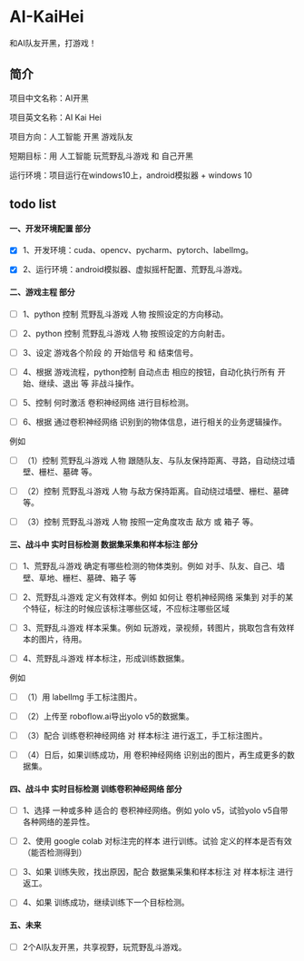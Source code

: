 # AI-KaiHei
和AI队友开黑，打游戏！

## 简介

项目中文名称：AI开黑

项目英文名称：AI Kai Hei

项目方向：人工智能 开黑 游戏队友

短期目标：用 人工智能 玩荒野乱斗游戏 和 自己开黑

运行环境：项目运行在windows10上，android模拟器 + windows 10


## todo list

#### 一、开发环境配置 部分

-[x] 1、开发环境：cuda、opencv、pycharm、pytorch、labelImg。

-[x] 2、运行环境：android模拟器、虚拟摇杆配置、荒野乱斗游戏。

#### 二、游戏主程 部分

-[ ] 1、python 控制 荒野乱斗游戏 人物 按照设定的方向移动。

-[ ] 2、python 控制 荒野乱斗游戏 人物 按照设定的方向射击。

-[ ] 3、设定 游戏各个阶段 的 开始信号 和 结束信号。

-[ ] 4、根据 游戏流程，python控制 自动点击 相应的按钮，自动化执行所有 开始、继续、退出 等 非战斗操作。

-[ ] 5、控制 何时激活 卷积神经网络 进行目标检测。

-[ ] 6、根据 通过卷积神经网络 识别到的物体信息，进行相关的业务逻辑操作。

例如 

-[ ] （1）控制 荒野乱斗游戏 人物 跟随队友、与队友保持距离、寻路，自动绕过墙壁、栅栏、墓碑 等。

-[ ] （2）控制 荒野乱斗游戏 人物 与敌方保持距离。自动绕过墙壁、栅栏、墓碑 等。

-[ ] （3）控制 荒野乱斗游戏 人物 按照一定角度攻击 敌方 或 箱子 等。

#### 三、战斗中 实时目标检测 数据集采集和样本标注 部分

-[ ] 1、荒野乱斗游戏 确定有哪些检测的物体类别。例如 对手、队友、自己、墙壁、草地、栅栏、墓碑、箱子 等

-[ ] 2、荒野乱斗游戏 定义有效样本。例如 如何让 卷机神经网络 采集到 对手的某个特征，标注的时候应该标注哪些区域，不应标注哪些区域

-[ ] 3、荒野乱斗游戏 样本采集。例如 玩游戏，录视频，转图片，挑取包含有效样本的图片，待用。

-[ ] 4、荒野乱斗游戏 样本标注，形成训练数据集。

例如

-[ ] （1）用 labelImg 手工标注图片。

-[ ] （2）上传至 roboflow.ai导出yolo v5的数据集。

-[ ] （3）配合 训练卷积神经网络 对 样本标注 进行返工，手工标注图片。

-[ ] （4）日后，如果训练成功，用 卷积神经网络 识别出的图片，再生成更多的数据集。

#### 四、战斗中 实时目标检测 训练卷积神经网络 部分

-[ ] 1、选择 一种或多种 适合的 卷积神经网络。例如 yolo v5，试验yolo v5自带各种网络的差异性。

-[ ] 2、使用 google colab 对标注完的样本 进行训练。试验 定义的样本是否有效（能否检测得到）

-[ ] 3、如果 训练失败，找出原因，配合 数据集采集和样本标注 对 样本标注 进行返工。

-[ ] 4、如果 训练成功，继续训练下一个目标检测。

#### 五、未来

-[ ] 2个AI队友开黑，共享视野，玩荒野乱斗游戏。
